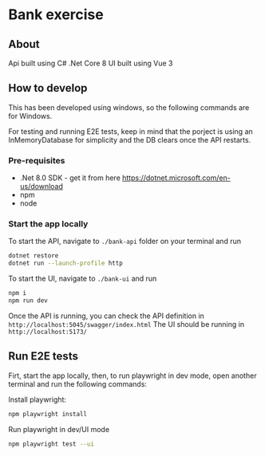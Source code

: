# Bank exercise

## About
Api built using C# .Net Core 8
UI built using Vue 3


## How to develop

This has been developed using windows, so the following commands are for Windows.

For testing and running E2E tests, keep in mind that the porject is using an InMemoryDatabase for simplicity and the DB clears once the API restarts.

### Pre-requisites

- .Net 8.0 SDK - get it from here https://dotnet.microsoft.com/en-us/download
- npm
- node

### Start the app locally

To start the API, navigate to `./bank-api` folder on your terminal and run
```bash
dotnet restore
dotnet run --launch-profile http
```

To start the UI, navigate to `./bank-ui` and run
```bash
npm i
npm run dev
```

Once the API is running, you can check the API definition in `http://localhost:5045/swagger/index.html`
The UI should be running in `http://localhost:5173/`

## Run E2E tests

Firt, start the app locally, then, to run playwright in dev mode, open another terminal and run the following commands:

Install playwright:
```bash
npm playwright install
```

Run playwright in dev/UI mode
```bash
npm playwright test --ui
```

